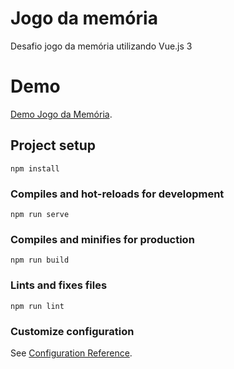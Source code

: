 # Jogo da memória

Desafio jogo da memória utilizando Vue.js 3

# Demo

[Demo Jogo da Memória](https://jogo-da-memoria-bfervilha.vercel.app/).

## Project setup

```
npm install
```

### Compiles and hot-reloads for development

```
npm run serve
```

### Compiles and minifies for production

```
npm run build
```

### Lints and fixes files

```
npm run lint
```

### Customize configuration

See [Configuration Reference](https://cli.vuejs.org/config/).

